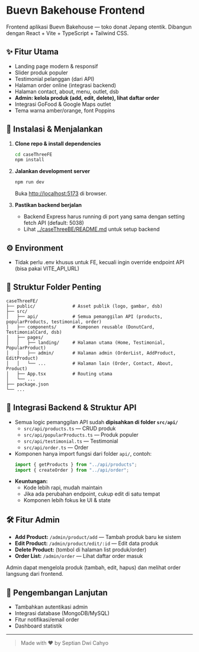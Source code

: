 # Buevn Bakehouse Frontend

Frontend aplikasi Buevn Bakehouse — toko donat Jepang otentik. Dibangun dengan React + Vite + TypeScript + Tailwind CSS.

## ✨ Fitur Utama

- Landing page modern & responsif
- Slider produk populer
- Testimonial pelanggan (dari API)
- Halaman order online (integrasi backend)
- Halaman contact, about, menu, outlet, dsb
- **Admin: kelola produk (add, edit, delete), lihat daftar order**
- Integrasi GoFood & Google Maps outlet
- Tema warna amber/orange, font Poppins

## 🚀 Instalasi & Menjalankan

1. **Clone repo & install dependencies**

   ```bash
   cd caseThreeFE
   npm install
   ```

2. **Jalankan development server**

   ```bash
   npm run dev
   ```

   Buka [http://localhost:5173](http://localhost:5173) di browser.

3. **Pastikan backend berjalan**
   - Backend Express harus running di port yang sama dengan setting fetch API (default: 5038)
   - Lihat [../caseThreeBE/README.md](../caseThreeBE/README.md) untuk setup backend

## ⚙️ Environment

- Tidak perlu .env khusus untuk FE, kecuali ingin override endpoint API (bisa pakai VITE_API_URL)

## 📁 Struktur Folder Penting

```
caseThreeFE/
├── public/              # Asset publik (logo, gambar, dsb)
├── src/
│   ├── api/             # Semua pemanggilan API (products, popularProducts, testimonial, order)
│   ├── components/      # Komponen reusable (DonutCard, TestimonialCard, dsb)
│   ├── pages/
│   │   ├── landing/     # Halaman utama (Home, Testimonial, PopularProduct)
│   │   ├── admin/       # Halaman admin (OrderList, AddProduct, EditProduct)
│   │   └── ...          # Halaman lain (Order, Contact, About, Product)
│   ├── App.tsx          # Routing utama
│   └── ...
├── package.json
└── ...
```

## 🔗 Integrasi Backend & Struktur API

- Semua logic pemanggilan API sudah **dipisahkan di folder `src/api/`**
  - `src/api/products.ts` — CRUD produk
  - `src/api/popularProducts.ts` — Produk populer
  - `src/api/testimonial.ts` — Testimonial
  - `src/api/order.ts` — Order
- Komponen hanya import fungsi dari folder `api/`, contoh:
  ```ts
  import { getProducts } from "../api/products";
  import { createOrder } from "../api/order";
  ```
- **Keuntungan:**
  - Kode lebih rapi, mudah maintain
  - Jika ada perubahan endpoint, cukup edit di satu tempat
  - Komponen lebih fokus ke UI & state

## 🛠️ Fitur Admin

- **Add Product:** `/admin/product/add` — Tambah produk baru ke sistem
- **Edit Product:** `/admin/product/edit/:id` — Edit data produk
- **Delete Product:** (tombol di halaman list produk/order)
- **Order List:** `/admin/order` — Lihat daftar order masuk

Admin dapat mengelola produk (tambah, edit, hapus) dan melihat order langsung dari frontend.

## 📝 Pengembangan Lanjutan

- Tambahkan autentikasi admin
- Integrasi database (MongoDB/MySQL)
- Fitur notifikasi/email order
- Dashboard statistik

---

> Made with ❤️ by Septian Dwi Cahyo
